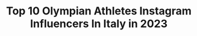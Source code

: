 ---
title: Top 10 Olympian Athletes Instagram Influencers In Italy in 2023
description: >-
  Find top olympian athletes Instagram influencers in Italy in 2023. Most popular hashtags: #training #athlete #relax #sunday.
platform: Instagram
hits: 9
text_top: Analyze the top-rated Instagram influencers on inBeat.
text_bottom: Our platform has 9 Instagram influencers like this in Italy for you to work with.
profiles:
  - username: "sonia.malavisi"
    fullname: >-
      Sonia Malavisi
    bio: >-
      🇮🇹 Italian Pole Vaulter 🇮🇹 • Olympian athlete - Rio 2016🇧🇷 •
    location: "Italy"
    followers: 198411
    engagement: 688
    commentsToLikes: 0.021588
    id: ck13c20fly8i80i19qlgjy1gi
    verified: false
    hashtags: "#stayhome, #sun, #holiday, #relax"
  - username: "typicalpen"
    fullname: >-
      penny oleksiak
    bio: >-
      team CAN swimmer four time olympic medalist rbc olympian asics athlete vichy lover
    location: "Italy"
    followers: 95171
    engagement: 730
    commentsToLikes: 0.009059
    id: ck55o0s2w7e830i11kj8h78gr
    verified: true
    hashtags: "#tb, #motionball, #marathonofsport, #canadaunited"
  - username: "benedictachigbolu"
    fullname: >-
      Mariabenedicta Chigbolu
    bio: >-
      🌻 Italian Athlete 🇮🇹 Olympian 🏃🏽‍♀️ #CSOE Esercito @Nike Athlete #simileagazzella
    location: "Italy"
    followers: 22669
    engagement: 617
    commentsToLikes: 0.011793
    id: ck6u7syk6nhb40j71qg2njhyl
    verified: false
    hashtags: "#autumn, #sport, #trakandfield, #trackandfield"
  - username: "rolandfischnaller"
    fullname: >-
      Roland Fischnaller
    bio: >-
      Snowboardracer from 🇮🇹 Red Bull Athlete 5 x Olympian Worldchampion 🥇🥈🥈🥉🥉 🇮🇹 Army @centrosportivoesercito
    location: "Italy"
    followers: 14247
    engagement: 580
    commentsToLikes: 0.031118
    id: ck5c6z2uy6hl70i11pk67g5wc
    verified: true
    hashtags: "#iorestoacasa, #dolomites, #wearefisi, #valdifunes"
  - username: "omarvisintin"
    fullname: >-
      Omar Visintin
    bio: >-
      🇮🇹 Italian snowboarder 🇮🇹 @centrosportivoesercito 2x olympian 🇷🇺 🇰🇷 2020 Worldcup 🥉 2019 Worldcup 🥈 2018 Worldcup Team 🥇 2017 Worldcup Team 🥇
    location: "Italy"
    followers: 32843
    engagement: 537
    commentsToLikes: 0.035643
    id: ck55q0dp0bsxy0i11vbktypnq
    verified: true
    hashtags: "#weekend, #snowboardracing, #stelviobeach, #italia"
  - username: "lollobrigida_francy"
    fullname: >-
      🍀Francesca Lollobrigida
    bio: >-
      AeronauticaMilitare🇮🇹@dao_sport #italiateam •16xWorldChampion #rollerskating •Olympian #2014#2018#speedskating •👩🏼‍💻📚@unisanraffaele •🙋🏼‍♀️ @vesmaco
    location: "Italy"
    followers: 15860
    engagement: 692
    commentsToLikes: 0.008674
    id: ck5zluxyzlfhv0i149ed0k22v
    verified: true
    hashtags: "#aeronauticamilitare, #marathonschaatsen, #pattinaggio, #fisr"
  - username: "gabriele_andriulli_ifbb_pro"
    fullname: >-
      Gabriele Andriulli Ifbb Pro Wh
    bio: >-
      Gabriele Andriulli IFBB Pro Wh @tsunaminutrition code GABRI10 2 X Olympian, 5th and 2nd place 🥇Toronto Pro 2016-19 Coach: andriulli.gabriele@libero.it
    location: "Italy"
    followers: 37082
    engagement: 471
    commentsToLikes: 0.036487
    id: ck5hnah7sngvg0i113ymqroj6
    verified: false
    hashtags: "#bodybuildingmotivation, #ifbbproleague, #athlete, #motivation"
  - username: "mmgagnon"
    fullname: >-
      Marie-Michèle Gagnon
    bio: >-
      World Cup alpine speed skier🇨🇦 2x Olympian Founder of ski fitness programs @alpinestrength
    location: "Italy"
    followers: 43906
    engagement: 331
    commentsToLikes: 0.014436
    id: ck0u0oyymueut0i19gs1bvdjr
    verified: true
    hashtags: "#northlaketahoe, #athleteinquarantine, #skigirl, #69"
  - username: "clementerussoofficial"
    fullname: >-
      Clemente Russo
    bio: >-
      2 Times World Champion 2 Times Olympic Silver Medal #boxing #showman #actor And I have a very big obsession: Make my fifth Olympiad GuinnessWorldRec.
    location: "Italy"
    followers: 174658
    engagement: 263
    commentsToLikes: 0.022338
    id: ck8t7w6p0i60s0j78ujanmmzq
    verified: true
    hashtags: "#nice, #boxing, #body, #mare"
---